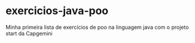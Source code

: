 ﻿# exercicios-java-poo

Minha primeira lista de exercícios de poo na linguagem java com o projeto start da Capgemini
